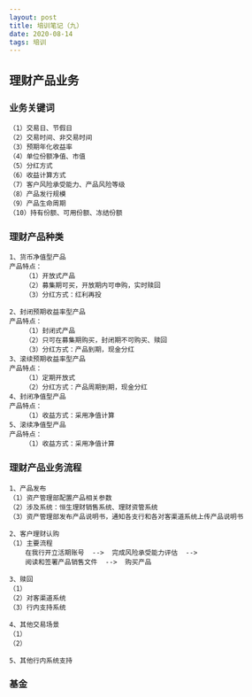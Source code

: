 ```yaml
---
layout: post
title: 培训笔记（九）
date: 2020-08-14
tags: 培训
---
```


## 理财产品业务
### 业务关键词
```
（1）交易日、节假日
（2）交易时间、非交易时间
（3）预期年化收益率
（4）单位份额净值、市值
（5）分红方式
（6）收益计算方式
（7）客户风险承受能力、产品风险等级
（8）产品发行规模
（9）产品生命周期
（10）持有份额、可用份额、冻结份额
```
### 理财产品种类
```
1、货币净值型产品
产品特点：
	（1）开放式产品
	（2）募集期可买，开放期内可申购，实时赎回
	（3）分红方式：红利再投

2、封闭预期收益率型产品
产品特点：
	（1）封闭式产品
	（2）只可在募集期购买，封闭期不可购买、赎回
	（3）分红方式：产品到期，现金分红
3、滚续预期收益率型产品
产品特点：
	（1）定期开放式
	（2）分红方式：产品周期到期，现金分红
4、封闭净值型产品
产品特点：
	（1）收益方式：采用净值计算
5、滚续净值型产品
产品特点：
	（1）收益方式：采用净值计算
```
### 理财产品业务流程
```
1、产品发布
（1）资产管理部配置产品相关参数
（2）涉及系统：恒生理财销售系统、理财资管系统
（3）资产管理部发布产品说明书，通知各支行和各对客渠道系统上传产品说明书
```
```
2、客户理财认购
（1）主要流程
	在我行开立活期账号  -->  完成风险承受能力评估  -->  
	阅读和签署产品销售文件  -->  购买产品
```

```
3、赎回
（1）
（2）对客渠道系统
（3）行内支持系统
```

```
4、其他交易场景
（1）
（2）
```
```
5、其他行内系统支持
```








### 基金